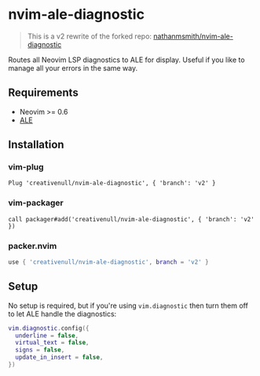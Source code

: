 # nvim-ale-diagnostic

> This is a v2 rewrite of the forked repo: [nathanmsmith/nvim-ale-diagnostic](https://github.com/nathanmsmith/nvim-ale-diagnostic)

Routes all Neovim LSP diagnostics to ALE for display. Useful if you like to manage all your errors in the same way.

## Requirements

- Neovim >= 0.6
- [ALE](https://github.com/dense-analysis/ale)

## Installation

### vim-plug

```vim
Plug 'creativenull/nvim-ale-diagnostic', { 'branch': 'v2' }
```

### vim-packager

```vim
call packager#add('creativenull/nvim-ale-diagnostic', { 'branch': 'v2' })
```

### packer.nvim

```lua
use { 'creativenull/nvim-ale-diagnostic', branch = 'v2' }
```

## Setup

No setup is required, but if you're using `vim.diagnostic` then turn them off to let ALE handle the diagnostics:

```lua
vim.diagnostic.config({
  underline = false,
  virtual_text = false,
  signs = false,
  update_in_insert = false,
})
```
